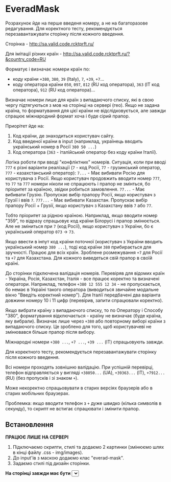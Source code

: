 # EveradMask

Розрахунок йде на перше введеня номеру, а не на багаторазове редагування. Для коректного тесту, рекомендується перезавантажувати сторінку після кожного введення.

Сторінка - http://sa.valid.code.rcktprft.ru/

Для імітації різних країн - http://sa.valid.code.rcktprft.ru/?&country_code=RU

Форматує і визначає номери країн по:
 - коду країни `+380`, `380`, `39` (Italy), `7`, `+39`, `+7`...
 - коду оператора країни `050`, `097`, `812` (RU код оператора), `363` (IT код оператора), `912` (RU код оператора)...

Визначає номери лише для країн з випадаючого списку, які в свою чергу підтягуються з мов на сторінці на сервері (гео). Якщо не задана країна, то форматування для цієї країни не відслідковується, але завжди спрацює міжнародний формат хоча і буде сірий прапор.

Приорітет йде на:
 1. Код країни, де знаходиться користувач сайту.
 2. Код введеної країни в input (наприклад, українець вводить український номер в Росії `380 50 ...`)
 3. Код оператора (`363` - італійський оператор без коду країни Італії).

Логіка роботи при вводі "конфліктних" номерів. Ситуація, коли при вводі `777` є різні варіанти реалізації (`7` - код Росії, `77` - грузинський оператор, `777` - казахстанський оператор):
`7...` - Має вибивати Росію для користувача з Росії. Якщо користувач продовжить вводити номер `777`, то `77` та `777` номери ніколи не спрацюють і прапор не змінться, бо пріоритет за країною, звідки робиться замовлення.
`77...` - Має вибивати Грузію. Пропускає вибір прапору Росії, якщо користувач з Грузії і ввів `7`.
`777...` - Має вибивати Казахстан. Пропускає вибір прапору Росії + Грузії, якщо користувач з Казахстану ввів `7` або `77`.

Тобто пріоритет за рідною країною. Наприклад, якщо вводити номер "359", то відразу спрацьовує код країни Білорусі і прапор змінюється. Але не зміниться при `7` (код Росії), якщо користувач з України, бо є український оператор `073` -> `73`.

Якщо ввести в інпут код країни поточної (користувач з України вводить український номер `380 ...`), тоді код країни `380` прибирається для зручності. Працює для всіх країн.
Зроблене розмежування `+7` для Росії та `+7` для Казахстана. Для кожного виведеться свій прапор в своїй країні.

До сторінки підключена валідація номерів. Перевіряв для відомих країн - Україна, Росія, Казахстан, Італія - все працює коректно та визначені оператори. Наприклад, телефон `+380 12 555 12 34` - не пропускається, бо немає в Україні такого оператора (виводиться звичайне модальне вікно "Введіть коректний номер"). Для Італії передбачені два варіанта довжини номеру 10 і 11 цифр (перевірив, запити спрацювали коректно).

Якщо вибрати країну з випадаючого списку, то по Оператору і Способу "380", форматування відключається - країну не визначає (буде країна, яку вибрали). Визначає лише через `+380` або повторному виборі країни з випадаючого списку. Це зроблено для того, щоб користувачеві не змінювався більше прапор після вибору.

Міжнародні номери `+380 ...`, `+7 ...`, `+39 ...` (IT) спрацьовують завжди.

Для коректного тесту, рекомендується перезавантажувати сторінку після кожного введення.

Всі номери проходять зовнішню валідацію. При успішній перевірці, телефон відправляється у вигляді `+38050...` (UA), `+39363...` (IT), `+7912...` (RU) (без пропусків і зі знаком `+`).

Може некоректно спрацьовувати в старих версіях браузерів або в старих мобільних браузерах.

Проблемка: якщо вводити телефон з `+` дуже швидко (кілька символів в секунду), то скрипт не встигає спрацювати і змінити прапор.

## Встановлення

**ПРАЦЮЄ ЛИШЕ НА СЕРВЕРІ**

1. Підключаємо скрипти, стилі та додаємо 2 картинки (змінюємо шлях в кінці файлу .css - img/images).
2. До input'ів з маскою додаємо клас "everad-mask".
3. Задаємо стилі під дизайн сторінки.

**На сторінці завжди має бути <select>, але його можна сховати (display: none).**

<link href="css/intlTelInput.css" rel="stylesheet" type="text/css">

<script src="js/jquery.min.js"></script>
<script src="js/jquery.caret.min.js"></script>
<script src="js/intlTelInput.min.js"></script>
<!-- <script src="js/utils.js"></script> - автоматично підключається з everadmask.js. Якщо видає помилку, тоді підключаємо тут -->
<script src="js/everadmask.js"></script>
